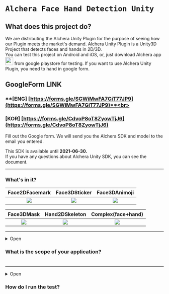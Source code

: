 # `Alchera Face Hand Detection Unity`

## What does this project do?

We are distributing the Alchera Unity Plugin for the purpose of seeing how our Plugin meets the market's demand. Alchera Unity Plugin is a Unity3D Project that detects faces and hands in 2D/3D. <br>
You can test this project on Android and iOS, or, just download Alchera app <a href="https://play.google.com/store/apps/details?id=com.alcherainc.alunityplugin" target="_blank"><img width="25" src="https://i.imgur.com/e8wjusG.png"/></a>  from google playstore for testing. If you want to use Alchera Unity Plugin, you need to hand in google form.

<!-- ## **Google Form URL** [ENG](https://forms.gle/SGWiMwFA7GiT77JP9) [KOR](https://forms.gle/CdvoP8oT8ZyowTjJ6) -->

## GoogleForm LINK
### **[ENG] [https://forms.gle/SGWiMwFA7GiT77JP9](https://forms.gle/SGWiMwFA7GiT77JP9)**<br> 
### **[KOR] [https://forms.gle/CdvoP8oT8ZyowTjJ6](https://forms.gle/CdvoP8oT8ZyowTjJ6)**

Fill out the Google form. We will send you the Alchera SDK and model to the email you entered.

This SDK is available until **2021-06-30.** <br>
If you have any questions about Alchera Unity SDK, you can see the document.

---
### What's in it?
|                         Face2DFacemark                          |                          Face3DSticker                          |                          Face3DAnimoji                          |
| :-------------------------------------------------------------: | :-------------------------------------------------------------: | :-------------------------------------------------------------: |
| ![](https://media.giphy.com/media/Uov097lvdnXrq7cS5L/giphy.gif) | ![](https://media.giphy.com/media/S6Z48wBxLRajZTzrfQ/giphy.gif) | ![](https://media.giphy.com/media/eIaOn6eLvzBBIT4Uzf/giphy.gif) |

|                           Face3DMask                            |                         Hand2DSkeleton                          |                       Complex(face+hand)                        |
| :-------------------------------------------------------------: | :-------------------------------------------------------------: | :-------------------------------------------------------------: |
| ![](https://media.giphy.com/media/WOHY3NvxNv6MFxAjxx/giphy.gif) | ![](https://media.giphy.com/media/dsdRPOxwqMDDqX24sU/giphy.gif) | ![](https://media.giphy.com/media/QBwRPVOlP2EIUsBSIR/giphy.gif) |

---
<details>
  <summary>Open<h3>What is the scope of your application?<h3></summary>
  
> Device Orientation
> - [x] Portrait
> - [ ] Portrait Upside Down
> - [x] Landscape Right
> - [x] Landscape Left

> Camera
> - [x] Front Camera
> - [x] Rear Camera

> Platform
> - [x] Androidㅤ`ARMv7`, `ARM64`
> - [x] iOSㅤㅤㅤ`arm64`, `armv7`, `armv7s`

> Max detection count
> - [x] Unlimited. `The more, the slower.`
</details>


---
<details>
  <summary>Open<h3>How do I run the test?<h3></summary>
    
    Click image below to see Youtube tutorial.
[![Video Label](https://i.imgur.com/9dLzsm3.png)](https://www.youtube.com/watch?v=tSU9wG1huhU)<br>

> 1. **Clone** or **Download** this repository.

> 2. open it with **Unity3D**<br>
> we've tested with Unity3D version **`2019.2.13f`** `Universal RP`.<br>
> `Universal RP` is optional, but without setup, graphics can be broken as follows:<br>
> <img width="600" src="https://i.imgur.com/vNeZtmm.png"/><br>
> If you don't mind, it will work in the 2018 as well.
 
> 3. Add model files you received in Resources folder<br>
> Android<br>
> <img width="500" src="https://user-images.githubusercontent.com/49930641/108683708-51bd2980-7535-11eb-99ae-6442341cff9a.PNG"/><br>
> iOS<br>
> <img width="500" src="https://user-images.githubusercontent.com/49930641/108683163-9399a000-7534-11eb-84de-c8177404ae87.PNG"/><br>


> 4. If you want to play with **`iOS`**. unzip [opencv2.framework](https://github.com/AlcheraInc/Alchera-Face-Hand-Detection-Unity/releases/download/opencv2.frameworks/opencv2.framework.zip) to Assets/Alchera/Plugins/iOS<br>
> (It is too large for github push)<br>
> <img width="500" src="https://i.imgur.com/OLnMasu.png"/><br>
> Make sure the platform is checked with iOS.<br>

> 5. Set Unity3D settings.<br>
> `Window - Package Manager`<br>
> <img width="500" src="https://i.imgur.com/HbmbiEA.png"/><br>
> We use Universal RP 6.9.2<br><br>
> `File - Build Settings`<br>
> <img width="500" src="https://i.imgur.com/5VGvf8E.png"/><br>
> Place the `Splash`scene first and the `DemoUI`scene second.<br><br>
> `Edit - Project Settings - Graphics`<br>
> <img width="500" src="https://i.imgur.com/qalWxXS.png"/><br>
> Set `Scriptable Render PipelineAsset` to **`LightweightAsset`**. for `Universal RP`<br><br>
> `Edit - Project Settings - Player - Other Settings - iOS`<br>
> <img width="500" src="https://i.imgur.com/K83k8Sz.png"/><br>
> `Edit - Project Settings - Player - Other Settings - Android`<br>
> <img width="500" src="https://i.imgur.com/62GRibJ.png"/><br>

> 6. Build And Run.<br>
> build with `iOS` or `Android`. And see the **`magic :)`**
</details>
